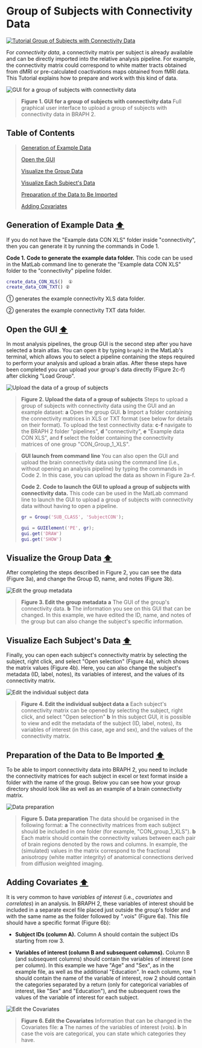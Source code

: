 # Group of Subjects with Connectivity Data

[![Tutorial Group of Subjects with Connectivity Data](https://img.shields.io/badge/PDF-Download-red?style=flat-square&logo=adobe-acrobat-reader)](tut_gr_con.pdf)

For *connectivity data*, a connectivity matrix per subject is already available and can be directly imported into the relative analysis pipeline. For example, the connectivity matrix could correspond to white matter tracts obtained from dMRI or pre-calculated coactivations maps obtained from fMRI data.
This Tutorial explains how to prepare and work with this kind of data.


<img src="fig01.jpg" alt="GUI for a group of subjects with connectivity data">

> **Figure 1. GUI for a group of subjects with connectivity data**
> Full graphical user interface to upload a group of subjects with connectivity data in BRAPH 2.

## Table of Contents
> [Generation of Example Data](#Generation-of-Example-Data)
>
> [Open the GUI](#Open-the-GUI)
>
> [Visualize the Group Data](#Visualize-the-Group-Data)
>
> [Visualize Each Subject's Data](#Visualize-Each-Subjects-Data)
>
> [Preparation of the Data to Be Imported](#Preparation-of-the-Data-to-Be-Imported)
>
> [Adding Covariates](#Adding-Covariates)
>




<a id="Generation-of-Example-Data"></a>
## Generation of Example Data  [⬆](#Table-of-Contents)

If you do not have the "Example data CON XLS" folder inside "connectivity", then you can generate it by running the commands in Code 1.

**Code 1.** **Code to generate the example data folder.**
		This code can be used in the MatLab command line to generate the "Example data CON XLS" folder to the "connectivity" pipeline folder.
````matlab
create_data_CON_XLS()  ①
create_data_CON_TXT() ②
````

① generates the example connectivity XLS data folder.

② generates the example connectivity TXT data folder.


<a id="Open-the-GUI"></a>
## Open the GUI  [⬆](#Table-of-Contents)

In most analysis pipelines, the group GUI is the second step after you have selected a brain atlas. You can open it by typing `braph2` in the MatLab's terminal, which allows you to select a pipeline containing the steps required to perform your analysis and upload a brain atlas. After these steps have been completed you can upload your group's data directly (Figure 2c-f) after clicking "Load Group". 

<img src="fig02.jpg" alt="Upload the data of a group of subjects">

> **Figure 2. Upload the data of a group of subjects**
> Steps to upload a group of subjects with connectivity data using the GUI and an example dataset: 
> 	**a** Open the group GUI.
> 	**b** Import a folder containing the connectivity matrices in XLS or TXT format (see below for details on their format).
> 	To upload the test connectivity data:
> 	**c**-**f** navigate to the BRAPH 2 folder "pipelines", **d** "connectivity",  **e** "Example data CON XLS", and **f** select the folder containing the connectivity matrices of one group "CON_Group_1_XLS".


> **GUI launch from command line**
> You can also open the GUI and upload the brain connectivity data using the command line (i.e., without opening an analysis pipeline) by typing the commands in Code 2. In this case, you can upload the data as shown in Figure 2a-f.
> 
> **Code 2.** **Code to launch the GUI to upload a group of subjects with connectivity data.**
> 		This code can be used in the MatLab command line to launch the GUI to upload a group of subjects with connectivity data without having to open a pipeline.
> ````matlab
> gr = Group('SUB_CLASS', 'SubjectCON');
> 
> gui = GUIElement('PE', gr);
> gui.get('DRAW')
> gui.get('SHOW')
> ````

<a id="Visualize-the-Group-Data"></a>
## Visualize the Group Data  [⬆](#Table-of-Contents)

After completing the steps described in Figure 2, you can see the data (Figure 3a), and change the Group ID, name, and notes (Figure 3b). 


	
<img src="fig03.jpg" alt="Edit the group metadata">

> **Figure 3. Edit the group metadata**
> **a** The GUI of the group's connectivity data. 
> 	**b** The information you see on this GUI that can be changed. In this example, we have edited the ID, name, and notes of the group but can also change the subject's specific information.

<a id="Visualize-Each-Subjects-Data"></a>
## Visualize Each Subject's Data  [⬆](#Table-of-Contents)

Finally, you can open each subject's connectivity matrix by selecting the subject, right click, and select "Open selection" (Figure 4a), which shows the matrix values (Figure 4b). Here, you can also change the subject's metadata (ID, label, notes), its variables of interest, and the values of its connectivity matrix.


<img src="fig04.jpg" alt="Edit the individual subject data">

> **Figure 4. Edit the individual subject data**
> **a**  Each subject's connectivity matrix can be opened by selecting the subject, right click, and select "Open selection"
> 	**b** In this subject GUI, it is possible to view and edit the metadata of the subject (ID, label, notes), its variables of interest (in this case, age and sex), and the values of the connectivity matrix.


<a id="Preparation-of-the-Data-to-Be-Imported"></a>
## Preparation of the Data to Be Imported  [⬆](#Table-of-Contents)

To be able to import connectivity data into BRAPH 2, you need to include the connectivity matrices for each subject in excel or text format inside a folder with the name of the group. Below you can see how your group directory should look like as well as an example of a brain connectivity matrix.

 

<img src="fig05.jpg" alt="Data preparation">

> **Figure 5. Data preparation**
> The data should be organised in the following format:
> 	**a** The connectivity matrices from each subject should be included in one folder (for example, "CON_group_1_XLS"). 
> 	**b** Each matrix should contain the connectivity values between each pair of brain regions denoted by the rows and columns. In example, the (simulated) values in the matrix correspond to the fractional anisotropy (white matter integrity) of anatomical connections derived from diffusion weighted imaging.

<a id="Adding-Covariates"></a>
## Adding Covariates  [⬆](#Table-of-Contents)


	
It is very common to have *variables of interest* (i.e., *covariates* and *correlates*) in an analysis. In BRAPH 2, these variables of interest should be included in a separate excel file placed just outside the group's folder and with the same name as the folder followed by ".vois" (Figure 6a). This file should have a specific format (Figure 6b):


- **Subject IDs (column A).**
Column A should contain the subject IDs starting from row 3.

- **Variables of interest (column B and subsequent columns).**
Column B (and subsequent columns) should contain the variables of interest (one per column). 
In this example we have "Age" and "Sex", as in the example file, as well as the additional "Education".
In each column, row 1 should contain the name of the variable of interest, row 2 should contain the categories separated by a return (only for categorical variables of interest, like "Sex" and "Education"), and the subsequent rows the values of the variable of interest for each subject.



<img src="fig06.jpg" alt="Edit the Covariates">

> **Figure 6. Edit the Covariates**
> Information that can be changed in the Covariates file: 
> 	**a** The names of the variables of interest (vois).
> 	**b** In case the vois are categorical, you can state which categories they have.
